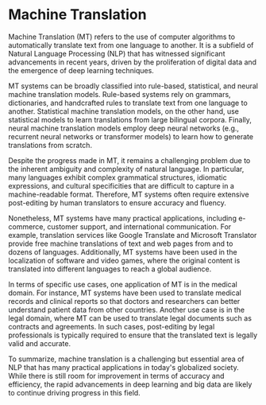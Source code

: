 # Machine Translation

Machine Translation (MT) refers to the use of computer algorithms to automatically translate text from one language to another. It is a subfield of Natural Language Processing (NLP) that has witnessed significant advancements in recent years, driven by the proliferation of digital data and the emergence of deep learning techniques.

MT systems can be broadly classified into rule-based, statistical, and neural machine translation models. Rule-based systems rely on grammars, dictionaries, and handcrafted rules to translate text from one language to another. Statistical machine translation models, on the other hand, use statistical models to learn translations from large bilingual corpora. Finally, neural machine translation models employ deep neural networks (e.g., recurrent neural networks or transformer models) to learn how to generate translations from scratch.

Despite the progress made in MT, it remains a challenging problem due to the inherent ambiguity and complexity of natural language. In particular, many languages exhibit complex grammatical structures, idiomatic expressions, and cultural specificities that are difficult to capture in a machine-readable format. Therefore, MT systems often require extensive post-editing by human translators to ensure accuracy and fluency.

Nonetheless, MT systems have many practical applications, including e-commerce, customer support, and international communication. For example, translation services like Google Translate and Microsoft Translator provide free machine translations of text and web pages from and to dozens of languages. Additionally, MT systems have been used in the localization of software and video games, where the original content is translated into different languages to reach a global audience.

In terms of specific use cases, one application of MT is in the medical domain. For instance, MT systems have been used to translate medical records and clinical reports so that doctors and researchers can better understand patient data from other countries. Another use case is in the legal domain, where MT can be used to translate legal documents such as contracts and agreements. In such cases, post-editing by legal professionals is typically required to ensure that the translated text is legally valid and accurate.

To summarize, machine translation is a challenging but essential area of NLP that has many practical applications in today's globalized society. While there is still room for improvement in terms of accuracy and efficiency, the rapid advancements in deep learning and big data are likely to continue driving progress in this field.
